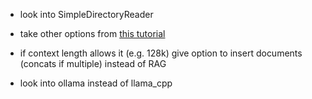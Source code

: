 


- look into SimpleDirectoryReader
- take other options from [this tutorial](https://lightning.ai/lightning-ai/studios/rag-using-llama-3-2-by-meta-ai)

- if context length allows it (e.g. 128k) give option to insert documents (concats if multiple) instead of RAG


- look into ollama instead of llama_cpp
